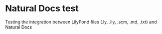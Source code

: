 # Natural Docs test

Testing the integration between LilyPond files (.ly, .ily, .scm, .md, .txt) and Natural Docs

